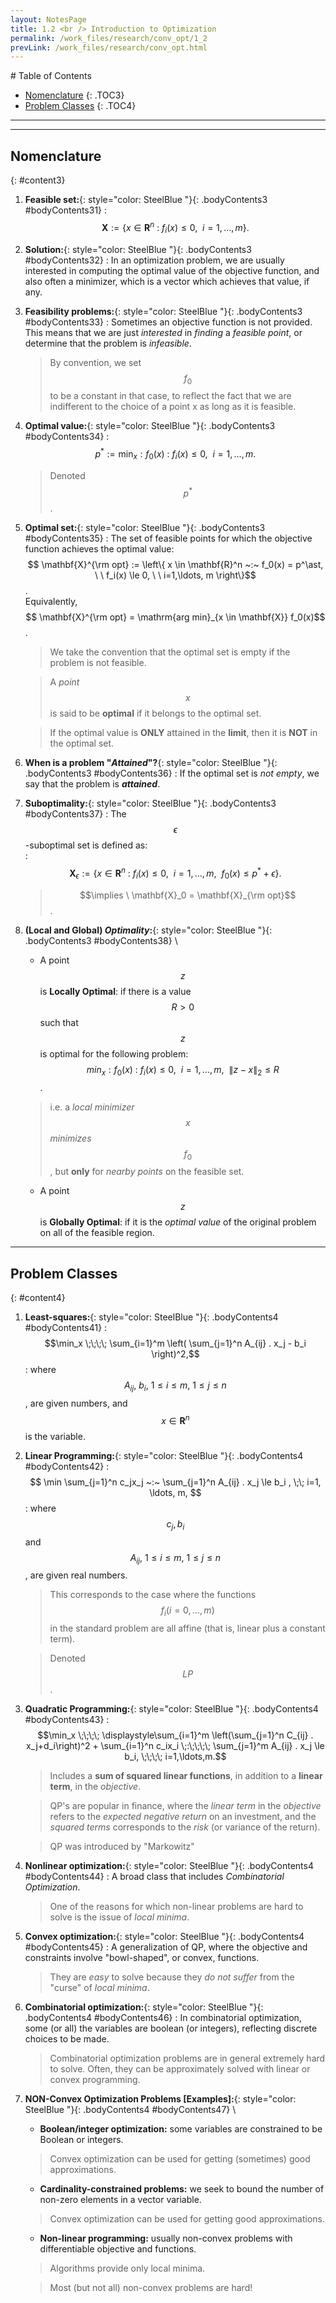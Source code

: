 ```yaml
---
layout: NotesPage
title: 1.2 <br /> Introduction to Optimization
permalink: /work_files/research/conv_opt/1_2
prevLink: /work_files/research/conv_opt.html
---
```

<div markdown="1" class = "TOC">
# Table of Contents

  * [Nomenclature](#content3)
  {: .TOC3}
  * [Problem Classes](#content4)
  {: .TOC4}
</div>

***
***


## Nomenclature
{: #content3}

1. **Feasible set:**{: style="color: SteelBlue  "}{: .bodyContents3 #bodyContents31}
    :   $$ \mathbf{X} :=  \left\{ x \in \mathbf{R}^n ~:~  f_i(x) \le 0, \ \  i=1, \ldots, m \right\}.$$  

2. **Solution:**{: style="color: SteelBlue  "}{: .bodyContents3 #bodyContents32}
    :   In an optimization problem, we are usually interested in computing the optimal value of the objective function, and also often a minimizer, which is a vector which achieves that value, if any.

3. **Feasibility problems:**{: style="color: SteelBlue  "}{: .bodyContents3 #bodyContents33} 
    :   Sometimes an objective function is not provided. This means that we are just _interested_ in _finding_ a _feasible point_, or determine that the problem is _infeasible_.  
    > By convention, we set $$f_0$$ to be a constant in that case, to reflect the fact that we are indifferent to the choice of a point x as long as it is feasible.

4. **Optimal value:**{: style="color: SteelBlue  "}{: .bodyContents3 #bodyContents34}
    :    $$p^\ast := \min_x : f_0(x) ~:~ f_i(x) \le 0, \ \  i=1, \ldots, m.$$   

    > Denoted $$p^\ast$$.

5. **Optimal set:**{: style="color: SteelBlue  "}{: .bodyContents3 #bodyContents35} 
    :   The set of feasible points for which the objective function achieves the optimal value:  
    $$ \mathbf{X}^{\rm opt} :=  \left\{ x \in \mathbf{R}^n ~:~  f_0(x) = p^\ast, \ \ f_i(x) \le 0, \ \  i=1,\ldots, m \right\}$$.  
    Equivalently,  
    $$ \mathbf{X}^{\rm opt} = \mathrm{arg min}_{x \in \mathbf{X}}  f_0(x)$$.  

    > We take the convention that the optimal set is empty if the problem is not feasible.  

    > A _point_ $$x$$ is said to be **optimal** if it belongs to the optimal set.

    > If the optimal value is **ONLY** attained in the **limit**, then it is **NOT** in the optimal set.

6. **When is a problem "_Attained_"?**{: style="color: SteelBlue  "}{: .bodyContents3 #bodyContents36}
    :   If the optimal set is _not empty_, we say that the problem is **_attained_**.

7. **Suboptimality:**{: style="color: SteelBlue  "}{: .bodyContents3 #bodyContents37}
    :   The $$\epsilon$$-suboptimal set is defined as:  
    :   $$ \mathbf{X}_\epsilon := \left\{ x \in \mathbf{R}^n ~:~ f_i(x) \le 0, \ \  i=1, \ldots, m, \ \  f_0(x) \le p^\ast + \epsilon \right\}.$$  

    > $$\implies \  \mathbf{X}_0 = \mathbf{X}_{\rm opt}$$.

8. **(Local and Global) _Optimality_:**{: style="color: SteelBlue  "}{: .bodyContents3 #bodyContents38} \\
    * A point $$z$$ is **Locally Optimal**: if there is a value $$R>0$$ such that $$z$$ is optimal for the following problem:
    $$min_x : f_0(x) ~:~ f_i(x) \le 0, \ \ i=1, \ldots, m,  \ \ \|z-x\|_2 \le R$$.  
    > i.e. a _local minimizer_ $$x$$ _minimizes_ $$f_0$$, but **only** for _nearby points_ on the feasible set.

    * A point $$z$$ is **Globally Optimal**: if it is the _optimal value_ of the original problem on all of the feasible region.   

***

## Problem Classes
{: #content4}

1. **Least-squares:**{: style="color: SteelBlue  "}{: .bodyContents4 #bodyContents41}
    :   $$\min_x \;\;\;\; \sum_{i=1}^m \left( \sum_{j=1}^n A_{ij} . x_j - b_i \right)^2,$$
    :   where $$A_{ij}, \  b_i, \  1 \le i \le m,  \ 1 \le j \le n$$, are given numbers, and $$x \in \mathbf{R}^n$$ is the variable.

2. **Linear Programming:**{: style="color: SteelBlue  "}{: .bodyContents4 #bodyContents42} 
    :   $$ \min \sum_{j=1}^n c_jx_j ~:~ \sum_{j=1}^n A_{ij} . x_j  \le b_i , \;\; i=1, \ldots, m, $$ 
    :   where $$ c_j, b_i$$ and $$A_{ij}, \  1 \le i \le m, \  1 \le j \le n$$, are given real numbers.  

    > This corresponds to the case where the functions $$f_i(i=0, \ldots, m)$$ in the standard problem are all affine (that is, linear plus a constant term).  

    > Denoted $$LP$$.

3. **Quadratic Programming:**{: style="color: SteelBlue  "}{: .bodyContents4 #bodyContents43}
    :   $$\min_x \;\;\;\; \displaystyle\sum_{i=1}^m \left(\sum_{j=1}^n C_{ij} . x_j+d_i\right)^2 + \sum_{i=1}^n c_ix_i \;:\;\;\;\; \sum_{j=1}^m A_{ij} . x_j \le b_i, \;\;\;\; i=1,\ldots,m.$$  

    > Includes a **sum of squared linear functions**, in addition to a **linear term**, in the _objective_.  

    > QP's are popular in finance, where the _linear term_ in the _objective_ refers to the _expected negative return_ on an investment, and the _squared terms_ corresponds to the _risk_ (or variance of the return).  

    > QP was introduced by "Markowitz"

4. **Nonlinear optimization:**{: style="color: SteelBlue  "}{: .bodyContents4 #bodyContents44}
    :   A broad class that includes _Combinatorial Optimization_.

    > One of the reasons for which non-linear problems are hard to solve is the issue of _local minima_.

5. **Convex optimization:**{: style="color: SteelBlue  "}{: .bodyContents4 #bodyContents45}
    :    A generalization of QP, where the objective and constraints involve "bowl-shaped", or convex, functions.

    > They are _easy_ to solve because they _do not suffer_ from the "curse" of _local minima_.

6. **Combinatorial optimization:**{: style="color: SteelBlue  "}{: .bodyContents4 #bodyContents46}
    :   In combinatorial optimization, some (or all) the variables are boolean (or integers), reflecting discrete choices to be made.

    > Combinatorial optimization problems are in general extremely hard to solve. Often, they can be approximately solved with linear or convex programming.

7. **NON-Convex Optimization Problems [Examples]:**{: style="color: SteelBlue  "}{: .bodyContents4 #bodyContents47} \\
    * **Boolean/integer optimization:** some variables are constrained to be Boolean or integers.  
    > Convex optimization can be used for getting (sometimes) good approximations.
    * **Cardinality-constrained problems:** we seek to bound the number of non-zero elements in a vector variable.  
    > Convex optimization can be used for getting good approximations.
    * **Non-linear programming:** usually non-convex problems with differentiable objective and functions.  
    > Algorithms provide only local minima.  

    > Most (but not all) non-convex problems are hard!